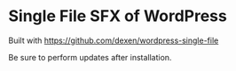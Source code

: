 # Single File SFX of WordPress

Built with https://github.com/dexen/wordpress-single-file

Be sure to perform updates after installation.

